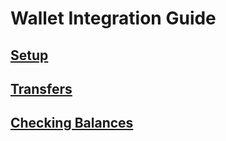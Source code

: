 # Wallet Integration Guide

## [Setup](wallet_guide_setup.md)

## [Transfers](wallet_guide_transfers.md)

## [Checking Balances](wallet_guide_balances.md)

